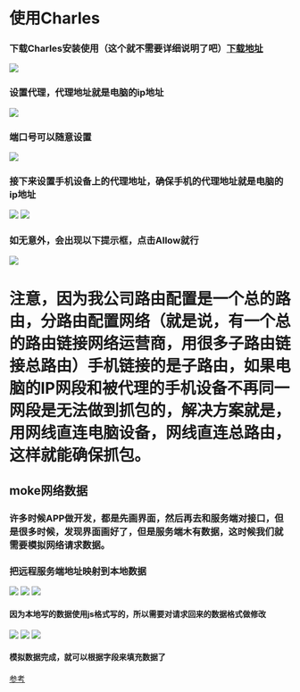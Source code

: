 # 使用Charles

### 下载Charles安装使用（这个就不需要详细说明了吧）[下载地址](http://xclient.info/search/s/charles/?_=6ed98f309787b6f738f14f30cecdaa1a)
![](image/charles.png)
### 设置代理，代理地址就是电脑的ip地址
![](image/ip.png)
### 端口号可以随意设置
![](image/config.png)
### 接下来设置手机设备上的代理地址，确保手机的代理地址就是电脑的ip地址
![](/image/phoneIp.png) 
![](image/phoneSet.png)
### 如无意外，会出现以下提示框，点击Allow就行
![](image/allow.png)
    
# 注意，因为我公司路由配置是一个总的路由，分路由配置网络（就是说，有一个总的路由链接网络运营商，用很多子路由链接总路由）手机链接的是子路由，如果电脑的IP网段和被代理的手机设备不再同一网段是无法做到抓包的，解决方案就是，用网线直连电脑设备，网线直连总路由，这样就能确保抓包。

## moke网络数据
### 许多时候APP做开发，都是先画界面，然后再去和服务端对接口，但是很多时候，发现界面画好了，但是服务端木有数据，这时候我们就需要模拟网络请求数据。
### 把远程服务端地址映射到本地数据
![](image/tool.png) 
![](image/localSet.png) 
![](image/local.png)
#### 因为本地写的数据使用js格式写的，所以需要对请求回来的数据格式做修改
![](image/localData.png) 
![](image/write.png) 
![](image/headConfig.png)
#### 模拟数据完成，就可以根据字段来填充数据了

[参考](https://www.cnblogs.com/wonyun/p/5586746.html)

